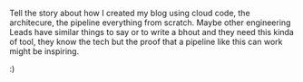 
Tell the story about how I created my blog using cloud code, the architecure, the pipeline everything from scratch.   Maybe other engineering Leads have similar things to say or to write a bhout and they need this kinda of tool, they know the tech but the proof that a pipeline like this can work might be inspiring.

:) 
